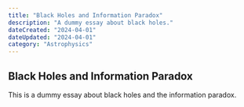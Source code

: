 ```yaml
---
title: "Black Holes and Information Paradox"
description: "A dummy essay about black holes."
dateCreated: "2024-04-01"
dateUpdated: "2024-04-01"
category: "Astrophysics"
---
```


## Black Holes and Information Paradox

This is a dummy essay about black holes and the information paradox. 